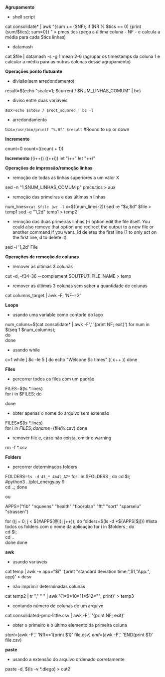 **Agrupamento**

- shell script

cat consolidate* | awk  "{sum += (\$NF); if (NR % $tics == 0) {print (sum/$tics); sum=0}} " > pmcs.tics (pega a última coluna - NF - e calcula a média para cada $tics linhas)

- datamash

cat $file | datamash -s -g 1 mean 2-6 (agrupar os timestamps da coluna 1 e calcular a média para as outras colunas desse agrupamento)

**Operações ponto flutuante**

- divisão(sem arredondamento)

result=$(echo "scale=1; $current / $NUM_LINHAS_COMUM" | bc)

- diviso entre duas variáveis

aux=`echo $stdev / $root_squared | bc -l`

- arredondamento

tics=`/usr/bin/printf "%.0f" $result` #Round to up or down

**Incremento**

count=0
count=$(($count + 1)) 

**Incremento**
((i++))
((++i))
let "i++"
let "++i"

**Operações de impressão/remoção linhas**

- remoção de todas as linhas superiores a um valor X

sed -n "1,$NUM_LINHAS_COMUM p" pmcs.tics > aux

- remoção das primeiras e das últimas n linhas

num_lines=`cat $file |wc -l`
x=$((num_lines-2)) 
sed -e "$x,\$d" $file > temp1
sed -e "1,2d" temp1 > temp2

- remoção das duas primeiras linhas
(-i option edit the file itself. You could also remove that option and redirect the output to a new file or another command if you want. 1d deletes the first line (1 to only act on the first line, d to delete it)

sed -i '1,2d' File 


**Operações de remoção de colunas**

- remover as últimas 3 colunas

cut -d, -f34-36 --complement $OUTPUT_FILE_NAME > temp

- remover as últimas 3 colunas sem saber a quantidade de colunas

cat columns_target | awk -F, 'NF-=3'

**Loops**

- usando uma variable como contorle do laço

num_coluns=$(cat consolidate* | awk -F',' '{print NF; exit}')
for num in $(seq 1 $num_columns);     
do  
done

- usando while

c=1
while [ $c -le 5 ]
do
	echo "Welcone $c times"
	(( c++ ))
done

**Files**
- percorrer todos os files com um padrão

FILES=$(ls *.lines)      
for i in $FILES;
do  

done

- obter apenas o nome do arquivo sem extensão

FILES=$(ls *.lines)      
for i in $FILES;
do  
     name=${file%.csv}
done

- remover file e, caso não exista, omitir o warning

rm -f *.csv 

**Folders**

- percorrer determinados folders

FOLDERS=`ls -d 4l_* 4b4l_A7*`
for i in $FOLDERS ;
do
    cd $i;          
    #python3 ../plot_energy.py 9      
    cd ..;
done

ou

APPS=("fib" "nqueens" "health" "floorplan" "fft" "sort" "sparselu" "strassen")

for ((j = 0; j < ${#APPS[@]}; j++));
do   
      folders=$(ls -d *${APPS[$j]}) #lista todos os folders com o nome da aplicação
      for i in $folders ;
      do          
         cd $i;  
         cd ..    
      done
done

**awk**

- usando variáveis

cat temp | awk -v app="$i" '{print "standard deviation time:",$1,"App:", app}' > desv

- não imprimir determinadas colunas

cat temp2 | tr "," " " | awk '{$1=$9=$10=$11=$12=""; print}' > temp3

- contando número de colunas de um arquivo

cat consolidated-pmc-little.csv | awk -F',' '{print NF; exit}'

- obter o primeiro e o último elemento da primeira coluna

$start=$(awk -F',' 'NR==1{print $1}' file.csv)
$end=$(awk -F',' 'END{print $1}' file.csv)

**paste**

- usando a extensão do arquivo ordenado corretamente

paste -d, $(ls -v *.diego) > out2

